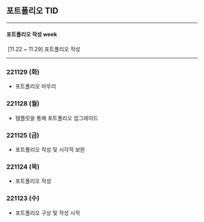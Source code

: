 ## 포트폴리오 TID



---

#### 포트폴리오 작성 week

​	[11.22 ~ 11.29] 포트폴리오 작성

---



### 221129 (화)

- 포트폴리오 마무리



### 221128 (월)

- 템플릿을 통해 포트폴리오 업그레이드



### 221125 (금)

- 포트폴리오 작성 및 시각적 보완



### 221124 (목)

- 포트폴리오 작성



### 221123 (수)

- 포트폴리오 구상 및 작성 시작
